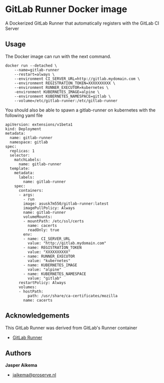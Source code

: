 # GitLab Runner Docker image
A Dockerized GitLab Runner that automatically registers with the GitLab CI Server

## Usage
The Docker image can run with the next command.

    docker run --detached \
        --name=gitlab-runner
        --restart=always \
        --environment CI_SERVER_URL=http://gitlab.mydomain.com \
        --environment REGISTRATION_TOKEN=XXXXXXXXXX \
        --environment RUNNER_EXECUTOR=kubernetes \
        -environment KUBERNETES_IMAGE=alpine \
        --environment KUBERNETES_NAMESPACE=gitlab \
        --volume=/etc/gitlab-runner:/etc/gitlab-runner

You should also be able to spawn a gitlab-runner on kubernetes with the following yaml file

    apiVersion: extensions/v1beta1
    kind: Deployment
    metadata:
      name: gitlab-runner
      namespace: gitlab
    spec:
      replicas: 1
      selector:
        matchLabels:
          name: gitlab-runner
      template:
        metadata:
          labels:
            name: gitlab-runner
        spec:
          containers:
          - args:
            - run
            image: asusk7m550/gitlab-runner:latest
            imagePullPolicy: Always
            name: gitlab-runner
            volumeMounts:
            - mountPath: /etc/ssl/certs
              name: cacerts
              readOnly: true
            env:
            - name: CI_SERVER_URL
              value: "http://gitlab.mydomain.com"
            - name: REGISTRATION_TOKEN
              value: "XXXXXXXXXX"
            - name: RUNNER_EXECUTOR
              value: "kubernetes"
            - name: KUBERNETES_IMAGE
              value: "alpine"
            - name: KUBERNETES_NAMESPACE
              value: "gitlab"
          restartPolicy: Always
          volumes:
          - hostPath:
              path: /usr/share/ca-certificates/mozilla
            name: cacerts

## Acknowledgements

This GitLab Runner was derived from GitLab's Runner container

 * [GitLab Runner](https://gitlab.com/gitlab-org/gitlab-ci-multi-runner/)

## Authors

**Jasper Aikema**
+ [jaikema@proserve.nl](jaikema@proserve.nl)
